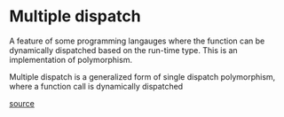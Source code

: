 # Multiple dispatch
A feature of some programming langauges where the function can be dynamically dispatched based on the run-time type. This is an implementation of polymorphism.

Multiple dispatch is a generalized form of single dispatch polymorphism, where a function call is dynamically dispatched 

[source](https://en.wikipedia.org/wiki/Multiple_dispatch)
